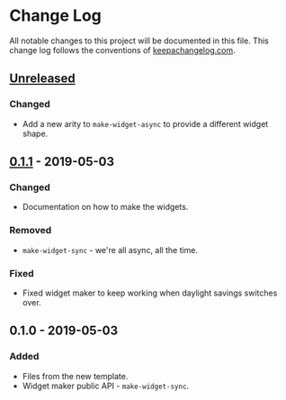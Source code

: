 # Change Log
All notable changes to this project will be documented in this file. This change log follows the conventions of [keepachangelog.com](http://keepachangelog.com/).

## [Unreleased]
### Changed
- Add a new arity to `make-widget-async` to provide a different widget shape.

## [0.1.1] - 2019-05-03
### Changed
- Documentation on how to make the widgets.

### Removed
- `make-widget-sync` - we're all async, all the time.

### Fixed
- Fixed widget maker to keep working when daylight savings switches over.

## 0.1.0 - 2019-05-03
### Added
- Files from the new template.
- Widget maker public API - `make-widget-sync`.

[Unreleased]: https://github.com/your-name/ch1-do-things/compare/0.1.1...HEAD
[0.1.1]: https://github.com/your-name/ch1-do-things/compare/0.1.0...0.1.1
